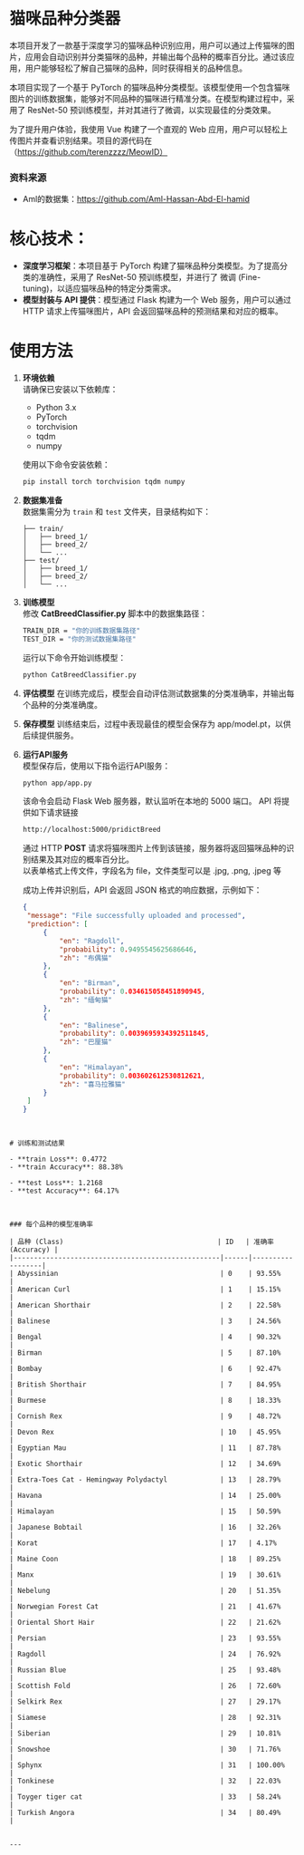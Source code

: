 # 猫咪品种分类器
本项目开发了一款基于深度学习的猫咪品种识别应用，用户可以通过上传猫咪的图片，应用会自动识别并分类猫咪的品种，并输出每个品种的概率百分比。通过该应用，用户能够轻松了解自己猫咪的品种，同时获得相关的品种信息。

本项目实现了一个基于 PyTorch 的猫咪品种分类模型。该模型使用一个包含猫咪图片的训练数据集，能够对不同品种的猫咪进行精准分类。在模型构建过程中，采用了 ResNet-50 预训练模型，并对其进行了微调，以实现最佳的分类效果。  

为了提升用户体验，我使用 Vue 构建了一个直观的 Web 应用，用户可以轻松上传图片并查看识别结果。项目的源代码在 （https://github.com/terenzzzz/MeowID）



### 资料来源
- Aml的数据集：https://github.com/Aml-Hassan-Abd-El-hamid

# 核心技术：
- **深度学习框架**：本项目基于 PyTorch 构建了猫咪品种分类模型。为了提高分类的准确性，采用了 ResNet-50 预训练模型，并进行了 微调 (Fine-tuning)，以适应猫咪品种的特定分类需求。
- **模型封装与 API 提供**：模型通过 Flask 构建为一个 Web 服务，用户可以通过 HTTP 请求上传猫咪图片，API 会返回猫咪品种的预测结果和对应的概率。

# 使用方法  

1. **环境依赖**  
   请确保已安装以下依赖库：  
   - Python 3.x  
   - PyTorch  
   - torchvision  
   - tqdm  
   - numpy  

   使用以下命令安装依赖：  
   ```bash
   pip install torch torchvision tqdm numpy
2. **数据集准备**  
   数据集需分为 `train` 和 `test` 文件夹，目录结构如下：  
   ```plaintext
   ├── train/
   │   ├── breed_1/
   │   ├── breed_2/
   │   └── ...
   ├── test/
   │   ├── breed_1/
   │   ├── breed_2/
   │   └── ...
3. **训练模型**  
   修改 **CatBreedClassifier.py** 脚本中的数据集路径：
   ```bash  
   TRAIN_DIR = "你的训练数据集路径"
   TEST_DIR = "你的测试数据集路径"
   ```

   
   运行以下命令开始训练模型：
    ```bash
   python CatBreedClassifier.py
    ```
4. **评估模型**
在训练完成后，模型会自动评估测试数据集的分类准确率，并输出每个品种的分类准确度。

5. **保存模型**
训练结束后，过程中表现最佳的模型会保存为 app/model.pt，以供后续提供服务。

6. **运行API服务**  
  模型保存后，使用以下指令运行API服务：
    ```bash
    python app/app.py
    ```
   该命令会启动 Flask Web 服务器，默认监听在本地的 5000 端口。
   API 将提供如下请求链接
     ```bash
     http://localhost:5000/pridictBreed
     ```
   通过 HTTP **POST** 请求将猫咪图片上传到该链接，服务器将返回猫咪品种的识别结果及其对应的概率百分比。  
   以表单格式上传文件，字段名为 file，文件类型可以是 .jpg, .png, .jpeg 等

   成功上传并识别后，API 会返回 JSON 格式的响应数据，示例如下：
   ```json
   {
    "message": "File successfully uploaded and processed",
    "prediction": [
        {
            "en": "Ragdoll",
            "probability": 0.9495545625686646,
            "zh": "布偶猫"
        },
        {
            "en": "Birman",
            "probability": 0.034615058451890945,
            "zh": "缅甸猫"
        },
        {
            "en": "Balinese",
            "probability": 0.0039695934392511845,
            "zh": "巴厘猫"
        },
        {
            "en": "Himalayan",
            "probability": 0.003602612530812621,
            "zh": "喜马拉雅猫"
        }
    ]
   }
  ```


# 训练和测试结果

- **train Loss**: 0.4772  
- **train Accuracy**: 88.38%

- **test Loss**: 1.2168  
- **test Accuracy**: 64.17%



### 每个品种的模型准确率

| 品种 (Class)                                      | ID   | 准确率 (Accuracy) |
|---------------------------------------------------|------|------------------|
| Abyssinian                                        | 0    | 93.55%           |
| American Curl                                     | 1    | 15.15%           |
| American Shorthair                                | 2    | 22.58%           |
| Balinese                                          | 3    | 24.56%           |
| Bengal                                            | 4    | 90.32%           |
| Birman                                            | 5    | 87.10%           |
| Bombay                                            | 6    | 92.47%           |
| British Shorthair                                 | 7    | 84.95%           |
| Burmese                                           | 8    | 18.33%           |
| Cornish Rex                                       | 9    | 48.72%           |
| Devon Rex                                         | 10   | 45.95%           |
| Egyptian Mau                                      | 11   | 87.78%           |
| Exotic Shorthair                                  | 12   | 34.69%           |
| Extra-Toes Cat - Hemingway Polydactyl             | 13   | 28.79%           |
| Havana                                            | 14   | 25.00%           |
| Himalayan                                         | 15   | 50.59%           |
| Japanese Bobtail                                  | 16   | 32.26%           |
| Korat                                             | 17   | 4.17%            |
| Maine Coon                                        | 18   | 89.25%           |
| Manx                                              | 19   | 30.61%           |
| Nebelung                                          | 20   | 51.35%           |
| Norwegian Forest Cat                              | 21   | 41.67%           |
| Oriental Short Hair                               | 22   | 21.62%           |
| Persian                                           | 23   | 93.55%           |
| Ragdoll                                           | 24   | 76.92%           |
| Russian Blue                                      | 25   | 93.48%           |
| Scottish Fold                                     | 26   | 72.60%           |
| Selkirk Rex                                       | 27   | 29.17%           |
| Siamese                                           | 28   | 92.31%           |
| Siberian                                          | 29   | 10.81%           |
| Snowshoe                                          | 30   | 71.76%           |
| Sphynx                                            | 31   | 100.00%          |
| Tonkinese                                         | 32   | 22.03%           |
| Toyger tiger cat                                  | 33   | 58.24%           |
| Turkish Angora                                    | 34   | 80.49%           |


---
